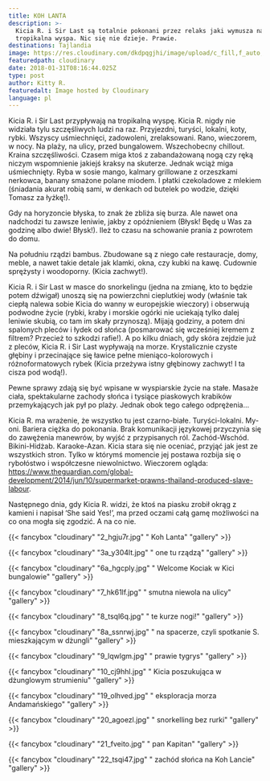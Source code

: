 ```yaml
---
title: KOH LANTA
description: >-
  Kicia R. i Sir Last są totalnie pokonani przez relaks jaki wymusza na nich
  tropikalna wyspa. Nic się nie dzieje. Prawie.
destinations: Tajlandia
image: https://res.cloudinary.com/dkdpqgjhi/image/upload/c_fill,f_auto,q_auto,w_300/title_photo_fywsqi.jpg
featuredpath: cloudinary
date: 2018-01-31T08:16:44.025Z
type: post
author: Kitty R.
featuredalt: Image hosted by Cloudinary
language: pl
---
```

Kicia R. i Sir Last przypływają na tropikalną wyspę. Kicia R. nigdy nie widziała tylu szczęśliwych ludzi na raz. Przyjezdni, turyści, lokalni, koty, rybki. Wszyscy uśmiechnięci, zadowoleni, zrelaksowani. Rano, wieczorem, w nocy. Na plaży, na ulicy, przed bungalowem. Wszechobecny chillout. Kraina szczęśliwości. Czasem miga ktoś z zabandażowaną nogą czy ręką niczym wspomnienie jakiejś kraksy na skuterze. Jednak wciąż miga uśmiechnięty. Ryba w sosie mango, kalmary grillowane z orzeszkami nerkowca, banany smażone polane miodem. I płatki czekoladowe z mlekiem (śniadania akurat robią sami, w denkach od butelek po wodzie, dzięki Tomasz za łyżkę!).

Gdy na horyzoncie błyska, to znak że zbliża się burza. Ale nawet ona nadchodzi tu zawsze leniwie, jakby z opóźnieniem (Błysk! Będę u Was za godzinę albo dwie! Błysk!). Ileż to czasu na schowanie prania z powrotem do domu. 

Na południu rządzi bambus. Zbudowane są z niego całe restauracje, domy, meble, a nawet takie detale jak klamki, okna, czy kubki na kawę. Cudownie sprężysty i woodoporny. (Kicia zachwyt!).

Kicia R. i Sir Last w masce do snorkelingu (jedna na zmianę, kto to będzie potem dźwigał) unoszą się na powierzchni cieplutkiej wody (właśnie tak ciepłą nalewa sobie Kicia do wanny w europejskie wieczory) i obserwują podwodne życie (rybki, kraby i morskie ogórki nie uciekają tylko dalej leniwie skubią, co tam im skały przynoszą). Mijają godziny, a potem dni spalonych pleców i łydek od słońca (posmarować się wcześniej kremem z filtrem? Przecież to szkodzi rafie!). A po kilku dniach, gdy skóra zejdzie już z pleców, Kicia R. i Sir Last wypływają na morze. Krystalicznie czyste głębiny i przecinające się ławice pełne mieniąco-kolorowych i różnoformatowych rybek (Kicia przeżywa istny głębinowy zachwyt! I ta cisza pod wodą!).

Pewne sprawy zdają się być wpisane w wyspiarskie życie na stałe. Masaże ciała, spektakularne zachody słońca i tysiące piaskowych krabików przemykających jak pył po plaży. Jednak obok tego całego odprężenia…

Kicia R. ma wrażenie, że wszystko tu jest czarno-białe. Turyści-lokalni. My-oni. Bariera ciężka do pokonania. Brak komunikacji językowej przyczynia się do zawężenia manewrów, by wyjść z przypisanych ról. Zachód-Wschód.  Bikini-Hidżab. Karaoke-Azan. Kicia stara się nie oceniać, przyjąć jak jest ze wszystkich stron. Tylko w którymś momencie jej postawa rozbija się o rybołóstwo i współczesne niewolnictwo. Wieczorem ogląda: https://www.theguardian.com/global-development/2014/jun/10/supermarket-prawns-thailand-produced-slave-labour. 

Następnego dnia,  gdy Kicia R. widzi, że ktoś na piasku zrobił okrąg z kamieni i napisał ‘She said Yes!’, ma przed oczami całą gamę możliwości na co ona mogła się zgodzić. A na co nie.

{{< fancybox "cloudinary" "2_hgju7r.jpg" "   Koh Lanta" "gallery" >}}

{{< fancybox "cloudinary" "3a_y304lt.jpg" "   one tu rządzą" "gallery" >}}

{{< fancybox "cloudinary" "6a_hgcply.jpg" "   Welcome Kociak w Kici bungalowie" "gallery" >}}

{{< fancybox "cloudinary" "7_hk61lf.jpg" "   smutna niewola na ulicy" "gallery" >}}

{{< fancybox "cloudinary" "8_tsql6q.jpg" "   te kurze nogi!" "gallery" >}}

{{< fancybox "cloudinary" "8a_ssnrwj.jpg" "   na spacerze, czyli spotkanie S. mieszkającym w dżungli" "gallery" >}}

{{< fancybox "cloudinary" "9_lqwlgm.jpg" "   prawie tygrys" "gallery" >}}

{{< fancybox "cloudinary" "10_cj9hhl.jpg" "   Kicia poszukująca w dżunglowym strumieniu" "gallery" >}}

{{< fancybox "cloudinary" "19_olhved.jpg" "   eksploracja morza Andamańskiego" "gallery" >}}

{{< fancybox "cloudinary" "20_agoezl.jpg" "   snorkelling bez rurki" "gallery" >}}

{{< fancybox "cloudinary" "21_fveito.jpg" "   pan Kapitan" "gallery" >}}

{{< fancybox "cloudinary" "22_tsqi47.jpg" "   zachód słońca na Koh Lancie" "gallery" >}}
